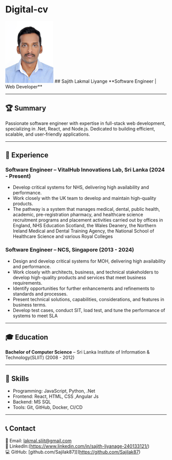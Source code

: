 # Digital-cv
<img src="Passportsizephoto.jpg" alt="Profile Image" width="150">
## Sajith Lakmal Liyange 
**Software Engineer | Web Developer**    

---

## 🏆 Summary  
Passionate software engineer with expertise in full-stack web development, specializing in .Net, React, and Node.js. Dedicated to building efficient, scalable, and user-friendly applications.  

---

## 💼 Experience  

### **Software Engineer** – VitalHub Innovations Lab, Sri Lanka (2024 - Present)  
- Develop critical systems for NHS, delivering high availability and performance.
- Work closely with the UK team to develop and maintain high-quality products. 
- The pathway is a system that manages medical, dental, public health, academic, pre-registration pharmacy, and healthcare science recruitment programs and placement activities carried out by offices in England, NHS Education Scotland, the Wales Deanery, the Northern Ireland Medical and Dental Training Agency, the National School of Healthcare Science and various Royal Colleges

### **Software Engineer** – NCS, Singapore  (2013 - 2024)  
- Design and develop critical systems for MOH, delivering high availability and performance.  
- Work closely with architects, business, and technical stakeholders to develop high-quality products and services that meet business requirements.
- Identify opportunities for further enhancements and refinements to standards and processes.
- Present technical solutions, capabilities, considerations, and features in business terms.
- Develop test cases, conduct SIT, load test, and tune the performance of systems to meet SLA

---

## 🎓 Education  
**Bachelor of Computer Science** – Sri Lanka Institute of Information & Technology(SLIIT)  (2008 - 2012)  

---

## 🔧 Skills  
- Programming: JavaScript, Python, .Net  
- Frontend: React, HTML, CSS ,Angular Js 
- Backend: MS SQL  
- Tools: Git, GitHub, Docker, CI/CD  

---

## 📞 Contact  
📧 Email: lakmal.sliit@gmail.com  
🔗 LinkedIn:(https://www.linkedin.com/in/sajith-liyanage-240133121/)  
💻 GitHub: [github.com/Sajilak87][(https://github.com/Sajilak87)
